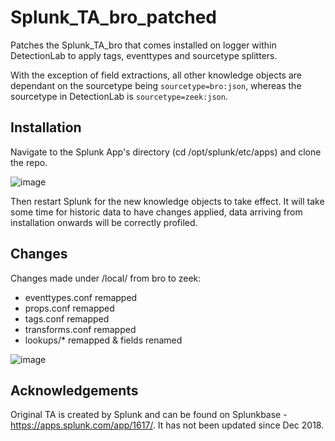 # Splunk_TA_bro_patched

Patches the Splunk_TA_bro that comes installed on logger within DetectionLab to apply tags, eventtypes and sourcetype splitters.

With the exception of field extractions, all other knowledge objects are dependant on the sourcetype being `sourcetype=bro:json`, whereas the sourcetype in DetectionLab is `sourcetype=zeek:json`.

## Installation

Navigate to the Splunk App's directory (cd /opt/splunk/etc/apps) and clone the repo.

![image](https://user-images.githubusercontent.com/56516924/162644880-efccef39-029a-4966-9ecc-7eb4647abb9d.png)

Then restart Splunk for the new knowledge objects to take effect.  It will take some time for historic data to have changes applied, data arriving from installation onwards will be correctly profiled.


## Changes

Changes made under /local/ from bro to zeek:

 - eventtypes.conf remapped 
 - props.conf remapped
 - tags.conf remapped
 - transforms.conf remapped
 - lookups/* remapped & fields renamed

![image](https://user-images.githubusercontent.com/56516924/162644486-e2f81b7d-914b-4220-b074-828462e4a66f.png)


## Acknowledgements

Original TA is created by Splunk and can be found on Splunkbase - https://apps.splunk.com/app/1617/.  It has not been updated since Dec 2018.
